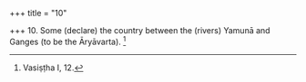 +++
title = "10"

+++
10. Some (declare) the country between the (rivers) Yamunā and Ganges (to be the Āryāvarta). [^7] 


[^7]:  Vasiṣṭha I, 12.
